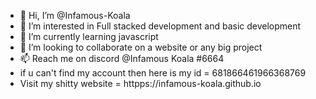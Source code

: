 - 👋 Hi, I’m @Infamous-Koala
- 👀 I’m interested in Full stacked development and basic development
- 🌱 I’m currently learning javascript
- 💞️ I’m looking to collaborate on a website or any big project
- 📫 Reach me on discord @Infamous Koala #6664 
- if u can't find my account then here is my id = 681866461966368769
- Visit my shitty website = httpps://infamous-koala.github.io
<!---
Infamous-Koala/Infamous-Koala is a ✨ special ✨ repository because its `README.md` (this file) appears on your GitHub profile.
You can click the Preview link to take a look at your changes.
--->
